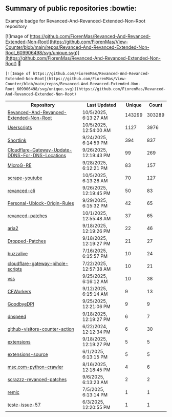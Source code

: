 ## Summary of public repositories :bowtie:
Example badge for Revanced-And-Revanced-Extended-Non-Root repository

[![Image of https://github.com/FiorenMas/Revanced-And-Revanced-Extended-Non-Root](https://github.com/FiorenMas/View-Counter/blob/main/repos/Revanced-And-Revanced-Extended-Non-Root_609906498/svg/unique.svg)](https://github.com/FiorenMas/Revanced-And-Revanced-Extended-Non-Root) :clap:

```
[![Image of https://github.com/FiorenMas/Revanced-And-Revanced-Extended-Non-Root](https://github.com/FiorenMas/View-Counter/blob/main/repos/Revanced-And-Revanced-Extended-Non-Root_609906498/svg/unique.svg)](https://github.com/FiorenMas/Revanced-And-Revanced-Extended-Non-Root)
```
<table>
	<tr>
		<th>
			Repository
		</th>
		<th>
			Last Updated
		</th>
		<th>
			Unique
		</th>
		<th>
			Count
		</th>
	</tr>
	<tr>
		<td>
			<a href="https://github.com/FiorenMas/Revanced-And-Revanced-Extended-Non-Root">
				Revanced-And-Revanced-Extended-Non-Root
			</a>
		</td>
		<td>
			10/5/2025, 6:13:27 AM
		</td>
		<td>
			143299
		</td>
		<td>
			303289
		</td>
	</tr>
	<tr>
		<td>
			<a href="https://github.com/FiorenMas/Userscripts">
				Userscripts
			</a>
		</td>
		<td>
			10/5/2025, 12:54:00 AM
		</td>
		<td>
			1127
		</td>
		<td>
			3976
		</td>
	</tr>
	<tr>
		<td>
			<a href="https://github.com/FiorenMas/Shortlink">
				Shortlink
			</a>
		</td>
		<td>
			9/24/2025, 6:14:59 PM
		</td>
		<td>
			394
		</td>
		<td>
			837
		</td>
	</tr>
	<tr>
		<td>
			<a href="https://github.com/FiorenMas/Cloudflare-Gateway-Update-DDNS-For-DNS-Locations">
				Cloudflare-Gateway-Update-DDNS-For-DNS-Locations
			</a>
		</td>
		<td>
			9/26/2025, 12:19:43 PM
		</td>
		<td>
			99
		</td>
		<td>
			269
		</td>
	</tr>
	<tr>
		<td>
			<a href="https://github.com/FiorenMas/MicroG-RE">
				MicroG-RE
			</a>
		</td>
		<td>
			9/28/2025, 6:12:21 PM
		</td>
		<td>
			83
		</td>
		<td>
			157
		</td>
	</tr>
	<tr>
		<td>
			<a href="https://github.com/FiorenMas/scrape-youtube">
				scrape-youtube
			</a>
		</td>
		<td>
			10/5/2025, 6:13:28 AM
		</td>
		<td>
			70
		</td>
		<td>
			127
		</td>
	</tr>
	<tr>
		<td>
			<a href="https://github.com/FiorenMas/revanced-cli">
				revanced-cli
			</a>
		</td>
		<td>
			9/26/2025, 12:19:45 PM
		</td>
		<td>
			50
		</td>
		<td>
			83
		</td>
	</tr>
	<tr>
		<td>
			<a href="https://github.com/FiorenMas/Personal-Ublock-Origin-Rules">
				Personal-Ublock-Origin-Rules
			</a>
		</td>
		<td>
			9/29/2025, 6:15:32 PM
		</td>
		<td>
			42
		</td>
		<td>
			65
		</td>
	</tr>
	<tr>
		<td>
			<a href="https://github.com/FiorenMas/revanced-patches">
				revanced-patches
			</a>
		</td>
		<td>
			10/1/2025, 12:55:48 AM
		</td>
		<td>
			37
		</td>
		<td>
			65
		</td>
	</tr>
	<tr>
		<td>
			<a href="https://github.com/FiorenMas/aria2">
				aria2
			</a>
		</td>
		<td>
			9/18/2025, 12:19:26 PM
		</td>
		<td>
			22
		</td>
		<td>
			46
		</td>
	</tr>
	<tr>
		<td>
			<a href="https://github.com/FiorenMas/Dropped-Patches">
				Dropped-Patches
			</a>
		</td>
		<td>
			9/18/2025, 12:19:27 PM
		</td>
		<td>
			21
		</td>
		<td>
			27
		</td>
	</tr>
	<tr>
		<td>
			<a href="https://github.com/FiorenMas/buzzalive">
				buzzalive
			</a>
		</td>
		<td>
			7/16/2025, 6:15:57 PM
		</td>
		<td>
			10
		</td>
		<td>
			24
		</td>
	</tr>
	<tr>
		<td>
			<a href="https://github.com/FiorenMas/cloudflare-gateway-pihole-scripts">
				cloudflare-gateway-pihole-scripts
			</a>
		</td>
		<td>
			7/22/2025, 12:57:38 AM
		</td>
		<td>
			10
		</td>
		<td>
			21
		</td>
	</tr>
	<tr>
		<td>
			<a href="https://github.com/FiorenMas/vss">
				vss
			</a>
		</td>
		<td>
			9/25/2025, 6:16:12 AM
		</td>
		<td>
			10
		</td>
		<td>
			38
		</td>
	</tr>
	<tr>
		<td>
			<a href="https://github.com/FiorenMas/CFWorkers">
				CFWorkers
			</a>
		</td>
		<td>
			9/12/2025, 6:15:14 AM
		</td>
		<td>
			9
		</td>
		<td>
			13
		</td>
	</tr>
	<tr>
		<td>
			<a href="https://github.com/FiorenMas/GoodbyeDPI">
				GoodbyeDPI
			</a>
		</td>
		<td>
			9/25/2025, 12:21:06 PM
		</td>
		<td>
			9
		</td>
		<td>
			9
		</td>
	</tr>
	<tr>
		<td>
			<a href="https://github.com/FiorenMas/dnspeed">
				dnspeed
			</a>
		</td>
		<td>
			9/18/2025, 12:19:27 PM
		</td>
		<td>
			6
		</td>
		<td>
			7
		</td>
	</tr>
	<tr>
		<td>
			<a href="https://github.com/FiorenMas/github-visitors-counter-action">
				github-visitors-counter-action
			</a>
		</td>
		<td>
			6/22/2024, 12:12:34 PM
		</td>
		<td>
			6
		</td>
		<td>
			30
		</td>
	</tr>
	<tr>
		<td>
			<a href="https://github.com/FiorenMas/extensions">
				extensions
			</a>
		</td>
		<td>
			9/18/2025, 12:19:27 PM
		</td>
		<td>
			5
		</td>
		<td>
			5
		</td>
	</tr>
	<tr>
		<td>
			<a href="https://github.com/FiorenMas/extensions-source">
				extensions-source
			</a>
		</td>
		<td>
			6/1/2025, 6:13:15 PM
		</td>
		<td>
			5
		</td>
		<td>
			5
		</td>
	</tr>
	<tr>
		<td>
			<a href="https://github.com/FiorenMas/msc.com-python-crawler">
				msc.com-python-crawler
			</a>
		</td>
		<td>
			8/16/2025, 12:18:45 PM
		</td>
		<td>
			4
		</td>
		<td>
			6
		</td>
	</tr>
	<tr>
		<td>
			<a href="https://github.com/FiorenMas/scrazzz-revanced-patches">
				scrazzz-revanced-patches
			</a>
		</td>
		<td>
			9/6/2025, 6:13:23 AM
		</td>
		<td>
			2
		</td>
		<td>
			2
		</td>
	</tr>
	<tr>
		<td>
			<a href="https://github.com/FiorenMas/remic">
				remic
			</a>
		</td>
		<td>
			7/5/2025, 6:13:14 PM
		</td>
		<td>
			1
		</td>
		<td>
			1
		</td>
	</tr>
	<tr>
		<td>
			<a href="https://github.com/FiorenMas/teste-issue-57">
				teste-issue-57
			</a>
		</td>
		<td>
			6/3/2025, 12:20:55 PM
		</td>
		<td>
			1
		</td>
		<td>
			1
		</td>
	</tr>
</table>

